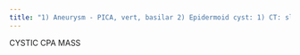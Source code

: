 ```yaml
---
title: "1) Aneurysm - PICA, vert, basilar 2) Epidermoid cyst: 1) CT: slightly hyperdense to CSF 2) MR: Bright on Diffusion, FLAIR, PD 3) more infiltrating 3) Arachnoid cyst 1) always CSF density &amp; intensity intensit density 2) bone remodeling Info: neither AC or E enhance"
---
```

CYSTIC 
CPA MASS

